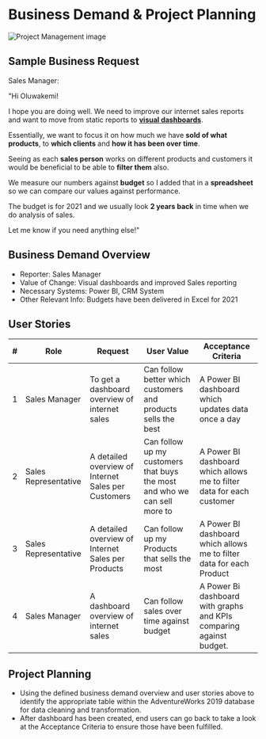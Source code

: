 # Business Demand & Project Planning

<img src="https://retaintechnologies.com/wp-content/uploads/2020/04/Project-Management-Mantenimiento-1.jpg" alt="Project Management image" />


## Sample Business Request

Sales Manager:

"Hi Oluwakemi!

I hope you are doing well. We need to improve our internet sales reports and want to move from static reports to <u>**visual dashboards**</u>.

Essentially, we want to focus it on how much we have **sold of what products**, to **which clients** and **how it has been over time**.

Seeing as each **sales person** works on different products and customers it would be beneficial to be able to **filter them** also.

We measure our numbers against **budget** so I added that in a **spreadsheet** so we can compare our values against performance. 

The budget is for 2021 and we usually look **2 years back** in time when we do analysis of sales.

Let me know if you need anything else!"


## Business Demand Overview

* Reporter: Sales Manager
* Value of Change: Visual dashboards and improved Sales reporting
* Necessary Systems: Power BI, CRM System
* Other Relevant Info: Budgets have been delivered in Excel for 2021


## User Stories

| # | Role | Request | User Value | Acceptance Criteria |
| ------------- | ------------- | ------------- | ------------- | ------------- |
| 1 | Sales Manager | To get a dashboard overview of internet sales | Can follow better which customers and products sells the best | A Power BI dashboard which updates data once a day |
| 2 | Sales Representative | A detailed overview of Internet Sales per Customers | Can follow up my customers that buys the most and who we can sell more to | A Power BI dashboard which allows me to filter data for each customer |
| 3 | Sales Representative | A detailed overview of Internet Sales per Products | Can follow up my Products that sells the most | A Power BI dashboard which allows me to filter data for each Product |
| 4 | Sales Manager | A dashboard overview of internet sales | Can follow sales over time against budget | A Power Bi dashboard with graphs and KPIs comparing against budget. |





## Project Planning

* Using the defined business demand overview and user stories above to identify the appropriate table within the AdventureWorks 2019 database for data cleaning and transformation.
* After dashboard has been created, end users can go back to take a look at the Acceptance Criteria to ensure those have been fulfilled. 
